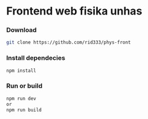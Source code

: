 # Frontend web fisika unhas

### Download
```bash
git clone https://github.com/rid333/phys-front
```

### Install dependecies
```bash
npm install
```

### Run or build
```bash
npm run dev
or 
npm run build
```
